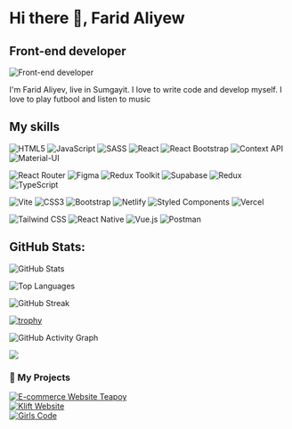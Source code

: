 # Hi there 👋, Farid Aliyew
## Front-end developer
![Front-end developer](https://i.pinimg.com/originals/88/4d/e8/884de81d29f37619ff17935475764213.jpg)

I'm Farid Aliyev, live in Sumgayit. I love to write code and develop myself. I love to play futbool and listen to music

## My skills

![HTML5](https://img.shields.io/badge/HTML5-E34F26?style=for-the-badge&logo=html5&logoColor=white)
![JavaScript](https://img.shields.io/badge/JavaScript-F7DF1E?style=for-the-badge&logo=javascript&logoColor=black)
![SASS](https://img.shields.io/badge/SASS-CC6699?style=for-the-badge&logo=sass&logoColor=white)
![React](https://img.shields.io/badge/React-61DAFB?style=for-the-badge&logo=react&logoColor=black)
![React Bootstrap](https://img.shields.io/badge/React_Bootstrap-7952B3?style=for-the-badge&logo=react-bootstrap&logoColor=white)
![Context API](https://img.shields.io/badge/Context_API-333333?style=for-the-badge&logo=react&logoColor=white)
![Material-UI](https://img.shields.io/badge/Material--UI-0081CB?style=for-the-badge&logo=mui&logoColor=white)


![React Router](https://img.shields.io/badge/React--Router-CA4245?style=for-the-badge&logo=react-router&logoColor=white)
![Figma](https://img.shields.io/badge/Figma-F24E1E?style=for-the-badge&logo=figma&logoColor=white)
![Redux Toolkit](https://img.shields.io/badge/Redux_Toolkit-764ABC?style=for-the-badge&logo=redux&logoColor=white)
![Supabase](https://img.shields.io/badge/Supabase-3F8EFC?style=for-the-badge&logo=supabase&logoColor=white)
![Redux](https://img.shields.io/badge/Redux-764ABC?style=for-the-badge&logo=redux&logoColor=white)
![TypeScript](https://img.shields.io/badge/TypeScript-3178C6?style=for-the-badge&logo=typescript&logoColor=white)


![Vite](https://img.shields.io/badge/Vite-646CFF?style=for-the-badge&logo=vite&logoColor=white)
![CSS3](https://img.shields.io/badge/CSS3-1572B6?style=for-the-badge&logo=css3&logoColor=white)
![Bootstrap](https://img.shields.io/badge/Bootstrap-7952B3?style=for-the-badge&logo=bootstrap&logoColor=white)
![Netlify](https://img.shields.io/badge/Netlify-000000?style=for-the-badge&logo=netlify&logoColor=00C7B7)
![Styled Components](https://img.shields.io/badge/styled--components-DB7093?style=for-the-badge&logo=styled-components&logoColor=white)
![Vercel](https://img.shields.io/badge/Vercel-000000?style=for-the-badge&logo=vercel&logoColor=white)

![Tailwind CSS](https://img.shields.io/badge/Tailwind_CSS-3B82F6?style=for-the-badge&logo=tailwindcss&logoColor=white)
![React Native](https://img.shields.io/badge/React_Native-20232A?style=for-the-badge&logo=react&logoColor=61DAFB)
![Vue.js](https://img.shields.io/badge/Vue.js-42B883?style=for-the-badge&logo=vuedotjs&logoColor=white)
![Postman](https://img.shields.io/badge/Postman-FF6C37?style=for-the-badge&logo=postman&logoColor=white)












## GitHub Stats:

![GitHub Stats](https://github-readme-stats.vercel.app/api?username=FaridAliyew&show_icons=true&theme=radical)

![Top Languages](https://github-readme-stats.vercel.app/api/top-langs/?username=FaridAliyew&layout=compact&theme=radical)

![GitHub Streak](https://streak-stats.demolab.com/?user=FaridAliyew&theme=radical)

[![trophy](https://github-profile-trophy.vercel.app/?username=FaridAliyew&theme=radical)](https://github.com/ryo-ma/github-profile-trophy)

![GitHub Activity Graph](https://github-readme-activity-graph.vercel.app/graph?username=FaridAliyew&theme=github)

[![](https://visitcount.itsvg.in/api?id=Farid&label=Profile%20Views&icon=0&pretty=false)](https://visitcount.itsvg.in)

### 📂 My Projects
[![E-commerce Website Teapoy](https://img.shields.io/badge/Ecommerce%20Website--Teapoy-E34F26?style=for-the-badge&logo=react&logoColor=white)](https://final-project-rho-blush.vercel.app/) <br/>
[![Klift Website](https://img.shields.io/badge/Klift%20Website-ff7ae0?style=for-the-badge&logo=vite&logoColor=white)](https://klift-website.vercel.app/) <br/>
[![Girls Code](https://img.shields.io/badge/Girls%20Code-ff0000?style=for-the-badge&logo=vite&logoColor=white)](https://girlscode.az/) 















